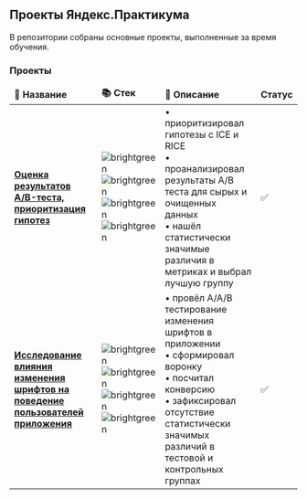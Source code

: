 ## Проекты Яндекс.Практикума

В репозитории собраны основные проекты, выполненные за время обучения.  

### Проекты

<table width=100%>
  <thead align="left">
    <tr border: none;>
      <td><b>💼 Название</b></td>
      <td><b>📚 Стек</b></td>
      <td><b>📝 Описание</b></td>
      <td><b>Статус</b></td>
    </tr>
  </thead>
  <tbody>
    <tr>
      <td><a href="https://github.com/sinelnike/data-analysis-practicum/tree/main/ab-test"><b>Оценка результатов A/B-теста,<br>приоритизация гипотез</b></a></td>
      <td>
        <img alt="brightgreen" src="https://img.shields.io/badge/python-5fa2ce">
        <img alt="brightgreen" src="https://img.shields.io/badge/pandas-5fa2ce">
        <img alt="brightgreen" src="https://img.shields.io/badge/scipy-5fa2ce">
        <img alt="brightgreen" src="https://img.shields.io/badge/plotly-5fa2ce">
      </td>
      <td>
        • приоритизировал гипотезы с ICE и RICE<br>
        • проанализировал результаты A/B теста для сырых и очищенных данных<br>
        • нашёл статистически значимые различия в метриках и выбрал лучшую группу
      </td>
      <td>
        ✅
      </td>
    </tr>
        <tr>
      <td><a href="https://github.com/sinelnike/data-analysis-practicum/tree/main/test-app-fonts"><b>Исследование влияния изменения шрифтов на поведение пользователей приложения</b></a></td>
      <td>
        <img alt="brightgreen" src="https://img.shields.io/badge/python-5fa2ce">
        <img alt="brightgreen" src="https://img.shields.io/badge/pandas-5fa2ce">
        <img alt="brightgreen" src="https://img.shields.io/badge/scipy-5fa2ce">
        <img alt="brightgreen" src="https://img.shields.io/badge/plotly-5fa2ce">
      <td>
        • провёл A/A/B тестирование изменения шрифтов в приложении<br>
        • сформировал воронку<br>
        • посчитал конверсию<br>
        • зафиксировал отсутствие статистически значимых различий в тестовой и контрольных группах
      </td>
      <td>
        ✅
      </td>
    </tr>
  </tbody>
</table>


